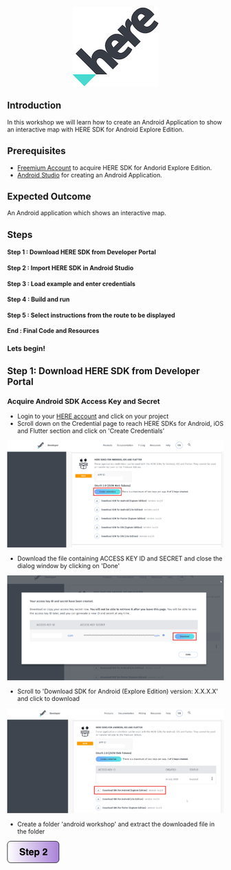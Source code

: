 <p align="center">
  <img src="https://github.com/vidhanbhonsle/Interactive-Map-Workshop/blob/master/img/HERE_Logo_2016_POS_sRGB200X183.jpg" />
</p>

## Introduction

In this workshop we will learn how to create an Android Application to show an interactive map with HERE SDK for Android Explore Edition.

## Prerequisites
- [Freemium Account](https://developer.here.com/events/community-sa) to acquire HERE SDK for Andorid Explore Edition. 
- [Android Studio](https://developer.android.com/studio) for creating an Android Application.

## Expected Outcome
An Android application which shows an interactive map.

## Steps
#### Step 1 : Download HERE SDK from Developer Portal
#### Step 2 : Import HERE SDK in Android Studio
#### Step 3 : Load example and enter credentials
#### Step 4 : Build and run
#### Step 5 : Select instructions from the route to be displayed
#### End    : Final Code and Resources

### Lets begin!

## Step 1: Download HERE SDK from Developer Portal
### Acquire Android SDK Access Key and Secret
- Login to your [HERE account](https://developer.here.com/events/community-sa) and click on your project
- Scroll down on the Credential page to reach HERE SDKs for Android, iOS and Flutter section and click on 'Create Credentials'

![alt text](/img/create-credentials.png)

- Download the file containing ACCESS KEY ID and SECRET and close the dialog window by clicking on 'Done'

![alt text](/img/download.png)

- Scroll to 'Download SDK for Android (Explore Edition) version: X.X.X.X' and click to download

![alt text](/img/HERESDK.png)

- Create a folder 'android workshop' and extract the downloaded file in the folder

[![Foo](/img/s2.png)](https://github.com/vidhanbhonsle/Interactive-Map-Workshop/blob/master/Step1.md) 





